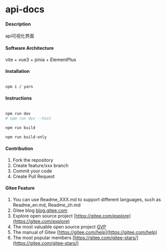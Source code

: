 # api-docs

#### Description
api可视化界面

#### Software Architecture
vite + vue3 + pinia + ElementPlus

#### Installation

```bash

npm i / yarn

```

#### Instructions

```bash

npm run dev
# npm run dev --host

npm run build

npm run build-only
```
#### Contribution

1.  Fork the repository
2.  Create feature/xxx branch
3.  Commit your code
4.  Create Pull Request


#### Gitee Feature

1.  You can use Readme\_XXX.md to support different languages, such as Readme\_en.md, Readme\_zh.md
2.  Gitee blog [blog.gitee.com](https://blog.gitee.com)
3.  Explore open source project [https://gitee.com/explore](https://gitee.com/explore)
4.  The most valuable open source project [GVP](https://gitee.com/gvp)
5.  The manual of Gitee [https://gitee.com/help](https://gitee.com/help)
6.  The most popular members  [https://gitee.com/gitee-stars/](https://gitee.com/gitee-stars/)
